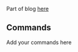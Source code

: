 Part of blog [here](https://rishabhchawla.now.sh/blog/development-environments-using-docker/)

## Commands

Add your commands here